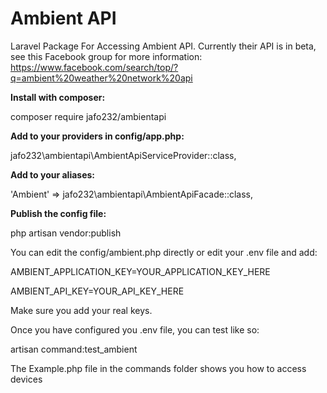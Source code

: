# Ambient API
Laravel Package For Accessing Ambient API.  Currently their API is in beta, see this Facebook group for more information: https://www.facebook.com/search/top/?q=ambient%20weather%20network%20api

**Install with composer:**

composer require jafo232/ambientapi

**Add to your providers in config/app.php:**

jafo232\ambientapi\AmbientApiServiceProvider::class,

**Add to your aliases:**

'Ambient' => jafo232\ambientapi\AmbientApiFacade::class,

**Publish the config file:**

php artisan vendor:publish

You can edit the config/ambient.php directly or edit your .env file and add:

AMBIENT_APPLICATION_KEY=YOUR_APPLICATION_KEY_HERE

AMBIENT_API_KEY=YOUR_API_KEY_HERE

Make sure you add your real keys.

Once you have configured you .env file, you can test like so:

artisan command:test_ambient

The Example.php file in the commands folder shows you how to access devices

